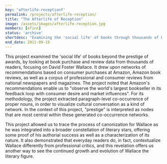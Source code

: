 ```yaml
---
key: 'afterlife-receptionf'
permalink: /projects/afterlife-reception/
title: "The Afterlife of Reception"
image: /assets/images/afterlife-reception.jpg
members: [efinn]
status: 'archive'
shortdesc: "Examining the 'social life' of books through thousands of book reviews"
end_date: 2011-09-15
---
```


This project examined the 'social life' of books beyond the prestige of awards, by looking at book purchase and review data from thousands of readers, focusing on David Foster Wallace. It drew upon networks of recommendations based on consumer purchases at Amazon, Amazon book reviews, as well as a corpus of professional and consumer reviews from national newspapers and magazines. The project noted that Amazon's recommendations enable us to "observe the world's largest bookseller in its feedback loop with consumer desire and market influences". For its methodology, the project extracted paragraph-level co-occurrence of proper nouns, in order to visualize cultural conversation as a kind of network. In the context of this project, "prestige" is interpreted as nodes that are most central within these generated co-occurrence networks.

This project allowed us to trace the process of canonization for Wallace as he was integrated into a broader constellation of literary stars, offering some proof of his authorial success as well as a characterization of its nature. It also demonstrated that everyday readers do, in fact, contextualize Wallace differently from professional critics, and this revelation offers us another way to see the continued growth and evolution of Wallace the literary figure. 